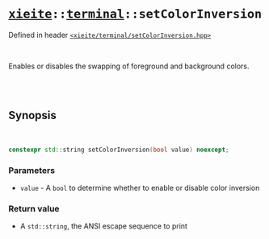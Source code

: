 # [`xieite`](../../README.md)`::`[`terminal`](../../docs/terminal.md)`::setColorInversion`
Defined in header [`<xieite/terminal/setColorInversion.hpp>`](../../include/xieite/terminal/setColorInversion.hpp)

<br/>

Enables or disables the swapping of foreground and background colors.

<br/><br/>

## Synopsis

<br/>

```cpp
constexpr std::string setColorInversion(bool value) noexcept;
```
### Parameters
- `value` - A `bool` to determine whether to enable or disable color inversion
### Return value
- A `std::string`, the ANSI escape sequence to print
